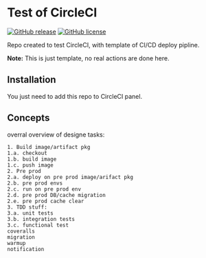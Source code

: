 # Test of CircleCI

<!-- [![Go Report Card](https://goreportcard.com/badge/github.com/msales/streams)](https://goreportcard.com/report/github.com/msales/streams)
[![Build Status](https://travis-ci.org/msales/streams.svg?branch=master)](https://travis-ci.org/msales/streams)
[![Coverage Status](https://coveralls.io/repos/github/msales/streams/badge.svg?branch=master)](https://coveralls.io/github/msales/streams?branch=master)
[![GoDoc](https://godoc.org/github.com/msales/streams?status.svg)](https://godoc.org/github.com/msales/streams) -->
[![GitHub release](https://img.shields.io/github/release/msales/streams.svg)](https://github.com/msales/streams/releases)
[![GitHub license](https://img.shields.io/badge/license-MIT-blue.svg)](https://raw.githubusercontent.com/msales/streams/master/LICENSE)

Repo created to test CircleCI, with template of CI/CD deploy pipline.

**Note:** This is just template, no real actions are done here.

## Installation

You just need to add this repo to CircleCI panel.

## Concepts

overral overview of designe tasks:
```
1. Build image/artifact pkg 
1.a. checkout
1.b. build image
1.c. push image
2. Pre prod
2.a. deploy on pre prod image/arifact pkg
2.b. pre prod envs
2.c. run on pre prod env
2.d. pre prod DB/cache migration
2.e. pre prod cache clear
3. TDD stuff:
3.a. unit tests
3.b. integration tests
3.c. functional test
coveralls
migration
warmup
notification
```